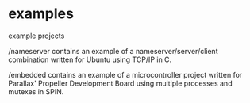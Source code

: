 examples
========

example projects

/nameserver contains an example of a nameserver/server/client combination written for Ubuntu using TCP/IP in C.

/embedded contains an example of a microcontroller project written for Parallax' Propeller Development Board using multiple processes and mutexes in SPIN.
